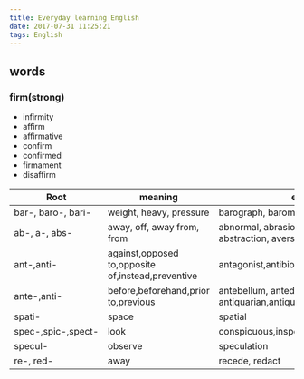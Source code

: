 ```yaml
---
title: Everyday learning English
date: 2017-07-31 11:25:21
tags: English
---
```


## words 



### firm(strong)
* infirmity
* affirm
* affirmative
* confirm
* confirmed
* firmament
* disaffirm

Root|meaning|examples
--|--|--
bar-, baro-, bari- | weight, heavy, pressure |	barograph, barometer, barostat
ab-, a-, abs- |	away, off, away from, from |abnormal, abrasion, absent, abstain, abstraction, aversion
ant-,anti- |against,opposed to,opposite of,instead,preventive |antagonist,antibiotic,antipodes
ante-,anti-|before,beforehand,prior to,previous|antebellum, antediluvian, anticipate, antiquarian,antique
spati- |space |spatial
spec-,spic-,spect- |look |conspicuous,inspection,specimen,spectator
specul- |observe |speculation
re-, red- |away |recede, redact
